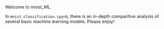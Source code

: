 Welcome to mnist_ML.

In `mnist_classification.ipynb`, there is an in-depth comparitive analysis of several basic machine learning models. Please enjoy! 
